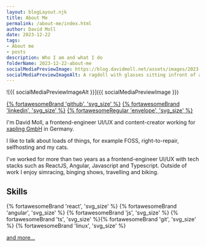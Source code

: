 ```yaml
---
layout: blogLayout.njk
title: About Me
permalink: /about-me/index.html
author: David Moll
date: 2023-12-22
tags:
- About me
- posts
description: Who I am and what I do
folderName: 2023-12-22-about-me
socialMediaPreviewImage: https://blog.davidmoll.net/assets/images/2023-12-22-about-me/cover.png
socialMediaPreviewImageAlt: A ragdoll with glasses sitting infront of a laptop
---
```


![{{ socialMediaPreviewImageAlt }}]({{ socialMediaPreviewImage }})

<a href="https://github.com/akashic101/">{% fortawesomeBrand 'github', 'svg_size' %}</a>
<a href="https://www.linkedin.com/in/david-moll-3371511a1/">{% fortawesomeBrand 'linkedin', 'svg_size' %}</a>
<a href="mailto:david.leander.moll@gmail.com">{% fortawesomeRegular 'envelope', 'svg_size' %}</a>

I'm David Moll, a frontend-engineer UI/UX and content-creator working for [xapling GmbH](https://xapling.de) in Germany.

I like to talk about loads of things, for example FOSS, right-to-repair, selfhosting and my cats.

I've worked for more than two years as a frontend-engineer UI/UX with tech stacks such as ReactJS, Angular, Javascript and Typescript.
Outside of work I enjoy simracing, binging shows, travelling and biking.

## Skills

{% fortawesomeBrand 'react', 'svg_size' %}
{% fortawesomeBrand 'angular', 'svg_size' %}
{% fortawesomeBrand 'js', 'svg_size' %}
{% fortawesomeBrand 'ts', 'svg_size' %}{% fortawesomeBrand 'git', 'svg_size' %}
{% fortawesomeBrand 'linux', 'svg_size' %}

[and more...](https://github.com/akashic101/)